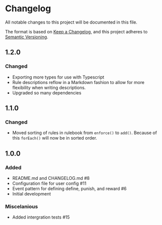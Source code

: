 # Changelog

All notable changes to this project will be documented in this file.

The format is based on [Keep a Changelog](https://keepachangelog.com/en/1.0.0/), and this project
adheres to [Semantic Versioning](https://semver.org/spec/v2.0.0.html).

## 1.2.0

### Changed

- Exporting more types for use with Typescript
- Rule descriptions reflow in a Markdown fashion to allow for more flexibility when writing
  descriptions.
- Upgraded so many dependencies

## 1.1.0

### Changed

- Moved sorting of rules in rulebook from `enforce()` to `add()`. Because of this `forEach()` will
  now be in sorted order.

## 1.0.0

### Added

- README.md and CHANGELOG.md #8
- Configuration file for user config #11
- Event pattern for defining define, punish, and reward #6
- Initial development

### Miscelanious

- Added intergration tests #15
